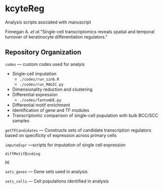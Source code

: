 # kcyteReg

Analysis scripts assciated with manuscript

Finnegan A. _et al._"Single-cell transcriptomics reveals spatial and temporal turnover of keratinocyte differentiation regulators."

## Repository Organization

`codes` — custom codes used for analyis

 + Single-cell imputation
	+ `./codes/run_zinb.R`
	+ `./codes/run_MAGIC.py`
 + Dimensionality reduction and clustering
 + Differential expression
	+ `./codes/fantomDE.py`
 + Differential motif enrichment
 + Identification of gene and TF modules
 + Transcriptomic comparison of single-cell population with bulk BCC/SCC samples

`getTFCandidates` — Constructs sets of candidate transcription regulators based on specificity of expression across primary cells

`imputeExpr` —scripts for imputation of single cell expression

`diffMotifBinding`

`DE`

`sets_genes` — Gene sets used in analysis

`sets_cells` —  Cell populations identified in analysis










